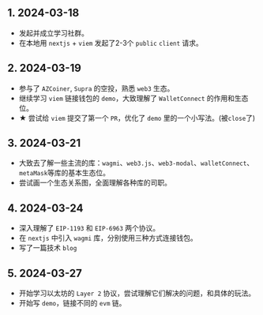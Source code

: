## 1. 2024-03-18

- 发起并成立学习社群。
- 在本地用 `nextjs` + `viem` 发起了2-3个 `public` `client` 请求。

## 2. 2024-03-19

- 参与了 `AZCoiner`, `Supra` 的空投，熟悉 `web3` 生态。
- 继续学习 `viem` 链接钱包的 `demo`，大致理解了 `WalletConnect` 的作用和生态位。
- ★ 尝试给 `viem` 提交了第一个 `PR`，优化了 `demo` 里的一个小写法。(被`close`了)

## 3. 2024-03-21

- 大致去了解一些主流的库：`wagmi`、`web3.js`、`web3-modal`、`walletConnect`、`metaMask`等库的基本生态位。
- 尝试画一个生态关系图，全面理解各种库的司职。

## 4. 2024-03-24

- 深入理解了 `EIP-1193` 和 `EIP-6963` 两个协议。
- 在 `nextjs` 中引入 `wagmi` 库，分别使用三种方式连接钱包。
- 写了一篇技术 `blog`

## 5. 2024-03-27

- 开始学习以太坊的 `Layer 2` 协议，尝试理解它们解决的问题，和具体的玩法。
- 开始写 `demo`，链接不同的 `evm` 链。

